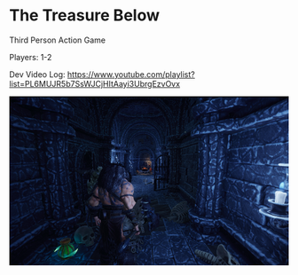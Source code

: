 # The Treasure Below

Third Person Action Game

Players: 1-2

Dev Video Log: https://www.youtube.com/playlist?list=PL6MUJR5b7SsWJCjHItAayi3UbrgEzvOvx

![Alt text](https://github.com/orangutanz/TheTreasureBelow/blob/main/Source/TTU.png "Screenshot")
